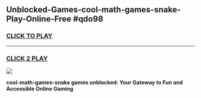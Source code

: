 
## Unblocked-Games-cool-math-games-snake-Play-Online-Free #qdo98
<h3>
<a href="https://us.freeplayer.one?title=cool-math-games-snake&ref=10M">CLICK TO PLAY</a></h3>
<hr>

<h3>
<a href="https://us.freeplayer.one?title=cool-math-games-snake&ref=10M">CLICK 2 PLAY</a>
  
</h3>

<a href="https://us.freeplayer.one?title=cool-math-games-snake&ref=10M"><img src="https://clearcache.store/games.png"></a>


**cool-math-games-snake games unblocked: Your Gateway to Fun and Accessible Online Gaming**
